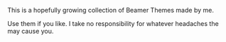 This is a hopefully growing collection of Beamer Themes made by me.

Use them if you like. I take no responsibility for whatever headaches the may cause you.
